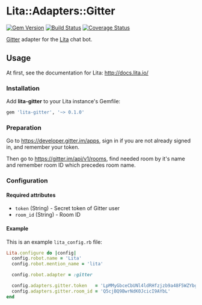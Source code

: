Lita::Adapters::Gitter
======================

[![Gem Version](https://badge.fury.io/rb/lita-gitter.svg)](http://badge.fury.io/rb/lita-gitter)
[![Build Status](https://travis-ci.org/braiden-vasco/lita-gitter.svg)](https://travis-ci.org/braiden-vasco/lita-gitter)
[![Coverage Status](https://coveralls.io/repos/braiden-vasco/lita-gitter/badge.svg)](https://coveralls.io/r/braiden-vasco/lita-gitter)

[Gitter](https://gitter.im) adapter for the [Lita](http://lita.io) chat bot.

Usage
-----

At first, see the documentation for Lita: http://docs.lita.io/

### Installation

Add **lita-gitter** to your Lita instance's Gemfile:

```ruby
gem 'lita-gitter', '~> 0.1.0'
```

### Preparation

Go to https://developer.gitter.im/apps, sign in if you are not already
signed in, and remember your token.

Then go to https://gitter.im/api/v1/rooms, find needed room by it's name
and remember room ID which precedes room name.

### Configuration

#### Required attributes

- `token` (String) - Secret token of Gitter user
- `room_id` (String) - Room ID

#### Example

This is an example `lita_config.rb` file:

```ruby
Lita.configure do |config|
  config.robot.name = 'Lita'
  config.robot.mention_name = 'lita'

  config.robot.adapter = :gitter

  config.adapters.gitter.token   = 'LpMMyGbceCbUNl4ldRHfzjzb9a48F5WZYbgtBWoi'
  config.adapters.gitter.room_id = 'Q5cjBQ9BwrNdK0JcicI9AYbL'
end
```
